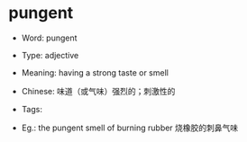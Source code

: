 # pungent

- Word: pungent

- Type: adjective
- Meaning: having a strong taste or smell
- Chinese: 味道（或气味）强烈的；刺激性的
- Tags: 
- Eg.: the pungent smell of burning rubber 烧橡胶的刺鼻气味

